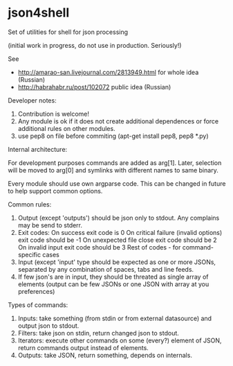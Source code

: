 json4shell
==========

Set of utilities for shell for json processing

(initial work in progress, do not use in production. Seriously!)

See 
* http://amarao-san.livejournal.com/2813949.html for whole idea (Russian)
* http://habrahabr.ru/post/102072 public idea (Russian)

Developer notes:

1. Contribution is welcome!
2. Any module is ok if it does not create additional dependences or force additional rules on other modules.
3. use pep8 on file before commiting (apt-get install pep8, pep8 *.py)

Internal architecture:

For development purposes commands are added as arg[1]. Later, selection will be moved to arg[0] and symlinks 
with different names to same binary.

Every module should use own argparse code. This can be changed in future to help support common options.

Common rules:
1. Output (except 'outputs') should be json only to stdout. Any complains may be send to stderr.
2. Exit codes:
    On success exit code is 0
    On critical failure (invalid options) exit code should be -1
    On unexpected file close exit code should be 2
    On invalid input exit code should be 3
    Rest of codes - for command-specific cases
3. Input (except 'input' type should be expected as one or more JSONs, separated by any combination of spaces, 
tabs and line feeds.
4. If few json's are in input, they should be threated as single array of elements (output can be few JSONs or
one JSON with array at you preferences)


Types of commands:
1. Inputs: take something (from stdin or from external datasource) and output json to stdout.
2. Filters: take json on stdin, return changed json to stdout.
3. Iterators: execute other commands on some (every?) element of JSON, return commands output instead of elements.
4. Outputs: take JSON, return something, depends on internals.

